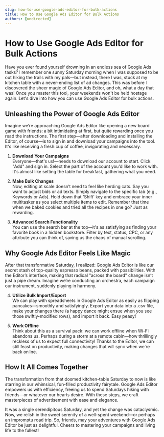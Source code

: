 ```yaml
---
slug: how-to-use-google-ads-editor-for-bulk-actions
title: How to Use Google Ads Editor for Bulk Actions
authors: [undirected]
---
```


# How to Use Google Ads Editor for Bulk Actions

Have you ever found yourself drowning in an endless sea of Google Ads tasks? I remember one sunny Saturday morning when I was supposed to be out hiking the trails with my pals—but instead, there I was, stuck at my kitchen table with a never-ending list of ad changes. This was before I discovered the sheer magic of Google Ads Editor, and oh, what a day that was! Once you master this tool, your weekends won't be held hostage again. Let's dive into how you can use Google Ads Editor for bulk actions.

## Unleashing the Power of Google Ads Editor

Imagine we’re approaching Google Ads Editor like opening a new board game with friends: a bit intimidating at first, but quite rewarding once you read the instructions. The first step—after downloading and installing the Editor, of course—is to sign in and download your campaigns into the tool. It's like receiving a fresh cup of coffee, invigorating and necessary.

1. **Download Your Campaigns**  
   Everyone—that's us!—needs to download our account to start. Click "Add" and sign in. Select the part of the account you'd like to work with. It's almost like setting the table for breakfast, gathering what you need.

2. **Make Bulk Changes**  
   Now, editing at scale doesn’t need to feel like herding cats. Say you want to adjust bids or ad texts. Simply navigate to the specific tab (e.g., Keywords or Ads). Hold down that 'Shift' key and embrace your inner multitasker as you select multiple items to edit. Remember that time when we baked cookies and tried all the recipes in one go? Just as rewarding.

3. **Advanced Search Functionality**  
   You can use the search bar at the top—it's as satisfying as finding your favorite book in a hidden bookstore. Filter by text, status, CPC, or any attribute you can think of, saving us the chaos of manual scrolling.

## Why Google Ads Editor Feels Like Magic

After that transformative Saturday, I realized: Google Ads Editor is like our secret stash of top-quality espresso beans, packed with possibilities. With the Editor’s interface, making that radical "across the board" change isn’t just a pipe dream. Imagine we’re conducting an orchestra, each campaign our instrument, suddenly playing in harmony.

4. **Utilize Bulk Import/Export**  
   We can play with spreadsheets in Google Ads Editor as easily as flipping pancakes—smoothly and satisfyingly. Export your data into a .csv file, make your changes there (a happy dance might ensue when you see those swiftly-modified rows), and import it back. Easy peasy!

5. **Work Offline**  
   Think about this as a survival pack: we can work offline when Wi-Fi abandons us. Perhaps during a storm at a remote cabin—how thrillingly reckless of us to expect full connectivity! Thanks to the Editor, we can still feast on productivity, making changes that will sync when we're back online.

## How It All Comes Together

The transformation from that doomed kitchen-table Saturday to now is like starring in our whimsical, fun-filled productivity fairytale. Google Ads Editor empowers us with efficiency, freeing us to spend Saturdays hiking with friends—or whatever our hearts desire. With these steps, we craft masterpieces of advertisement with ease and elegance.

It was a single serendipitous Saturday, and yet the change was cataclysmic. Now, we relish in the sweet serenity of a well-spent weekend—or perhaps an impromptu road trip. So, friends, may your adventures with Google Ads Editor be just as delightful. Cheers to mastering your campaigns and living life to the fullest!